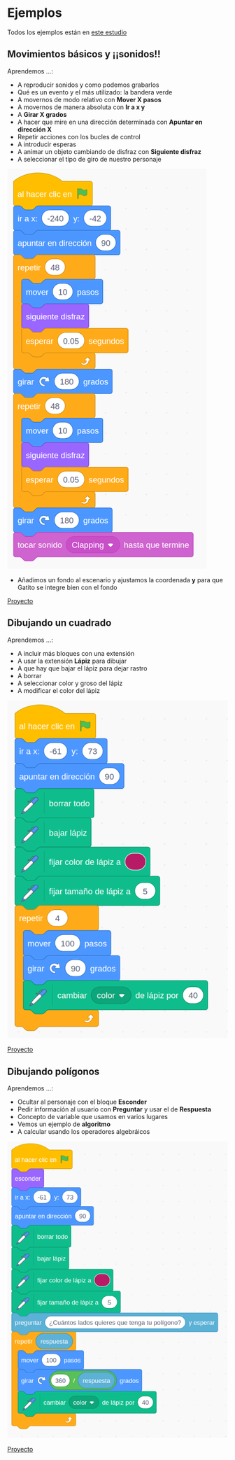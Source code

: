 # Ejemplos

Todos los ejemplos están en [este estudio](https://scratch.mit.edu/studios/25477130)


## Movimientos básicos y ¡¡sonidos!!

Aprendemos ...:

* A reproducir sonidos y como podemos grabarlos
* Qué es un evento y el más utilizado: la bandera verde
* A movernos de modo relativo con **Mover X pasos**
* A movernos de manera absoluta con **Ir a x y**
* A **Girar X grados**
* A hacer que mire en una dirección determinada con **Apuntar en dirección X**
* Repetir acciones con los bucles de control
* A introducir esperas 
* A animar un objeto cambiando de disfraz con **Siguiente disfraz**
* A seleccionar el tipo de giro de nuestro personaje

![](./images/MovimientoGatoCallejero.png)

* Añadimos un fondo al escenario y ajustamos la coordenada **y**  para que Gatito se integre bien con el fondo

[Proyecto](https://scratch.mit.edu/projects/348617555/)

## Dibujando un cuadrado

Aprendemos ...:

* A incluir más bloques con una extensión
* A usar la extensión **Lápiz** para dibujar
* A que hay que bajar el lápiz para dejar rastro
* A borrar
* A seleccionar color y groso del lápiz
* A modificar el color del lápiz

![](./images/DibujandoCuadrado.png)

[Proyecto](https://scratch.mit.edu/projects/348618592/)

## Dibujando polígonos

Aprendemos ...:

* Ocultar al personaje con el bloque **Esconder**
* Pedir información al usuario con **Preguntar** y usar el de **Respuesta**
* Concepto de variable que usamos en varios lugares
* Vemos un ejemplo de **algoritmo**
* A calcular usando los operadores algebráicos


![](./images/DibujandoPoligono.png)

[Proyecto](https://scratch.mit.edu/projects/348625727/)